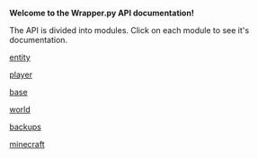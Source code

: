 **Welcome to the Wrapper.py API documentation!**

The API is divided into modules.  Click on each module to see it's documentation.


[entity](/entity.rst)

[player](/player.rst)

[base](/base.rst)

[world](/world.rst)

[backups](/backups.rst)

[minecraft](/minecraft.rst)

